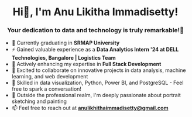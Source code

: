 <h1 align="center">Hi👋, I'm Anu Likitha Immadisetty!</h1>
<h3 align="center">Your dedication to data and technology is truly remarkable!🚀</h3>

- 🔭 Currently graduating in **SRMAP University**
- ⚡ Gained valuable experience as a **Data Analytics Intern '24 at DELL Technologies, Bangalore | Logistics Team**
- 🌱 Actively enhancing my expertise in **Full Stack Development**
- 🤝 Excited to collaborate on innovative projects in data analysis, machine learning, and web development
- 💬 Skilled in data visualization, Python, Power BI, and PostgreSQL - Feel free to spark a conversation!
- 🎨 Outside the professional realm, I'm deeply passionate about portrait sketching and painting
- 📫 Feel free to reach out at **anulikhithaimmadisetty@gmail.com**

